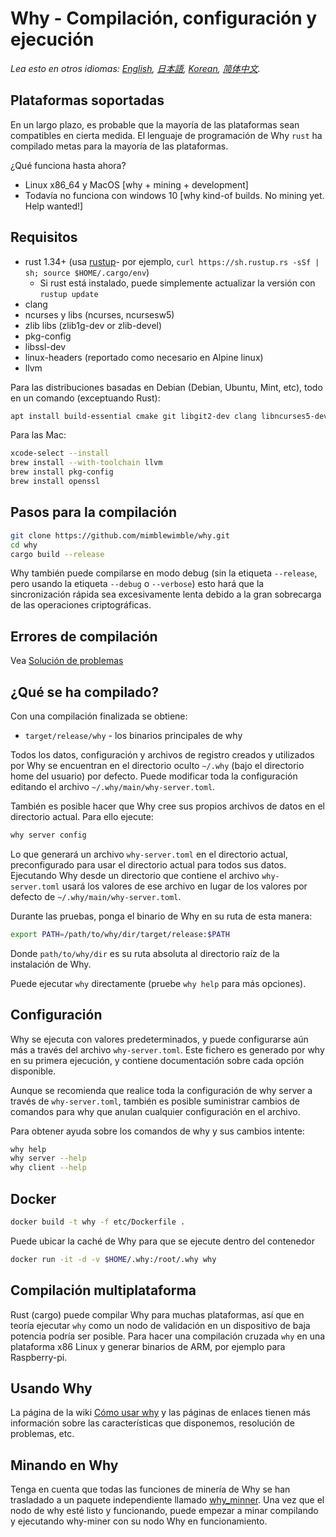 # Why - Compilación, configuración y ejecución

*Lea esto en otros idiomas: [English](../build.md), [日本語](build_JP.md), [Korean](build_KR.md), [简体中文](build_ZH-CN.md).*

## Plataformas soportadas

En un largo plazo, es probable que la mayoría de las plataformas sean compatibles en cierta medida.
El lenguaje de programación de Why `rust` ha compilado metas para la mayoría de las plataformas.

¿Qué funciona hasta ahora?

* Linux x86\_64 y MacOS [why + mining + development]
* Todavía no funciona con windows 10 [why kind-of builds. No mining yet. Help wanted!]

## Requisitos

* rust 1.34+ (usa [rustup]((https://www.rustup.rs/))- por ejemplo, `curl https://sh.rustup.rs -sSf | sh; source $HOME/.cargo/env`)
  * Si rust está instalado, puede simplemente actualizar la versión con  `rustup update`
* clang
* ncurses y libs (ncurses, ncursesw5)
* zlib libs (zlib1g-dev or zlib-devel)
* pkg-config
* libssl-dev
* linux-headers (reportado como necesario en Alpine linux)
* llvm

Para las distribuciones basadas en Debian (Debian, Ubuntu, Mint, etc), todo en un comando (exceptuando Rust):

```sh
apt install build-essential cmake git libgit2-dev clang libncurses5-dev libncursesw5-dev zlib1g-dev pkg-config libssl-dev llvm
```

Para las Mac:

```sh
xcode-select --install
brew install --with-toolchain llvm
brew install pkg-config
brew install openssl
```

## Pasos para la compilación

```sh
git clone https://github.com/mimblewimble/why.git
cd why
cargo build --release
```

Why también puede compilarse en modo debug (sin la etiqueta `--release`, pero usando la etiqueta `--debug` o `--verbose`) esto hará que la sincronización rápida sea excesivamente lenta debido a la gran sobrecarga de las operaciones criptográficas.

## Errores de compilación

Vea [Solución de problemas](https://github.com/mimblewimble/docs/wiki/Troubleshooting)

## ¿Qué se ha compilado?

Con una compilación finalizada se obtiene:

* `target/release/why` - los binarios principales de why

Todos los datos, configuración y archivos de registro creados y utilizados por Why se encuentran en el directorio oculto `~/.why` (bajo el directorio home del usuario) por defecto. Puede modificar toda la configuración editando el archivo `~/.why/main/why-server.toml`.

También es posible hacer que Why cree sus propios archivos de datos en el directorio actual. Para ello ejecute:

```sh
why server config
```

Lo que generará un archivo `why-server.toml` en el directorio actual, preconfigurado para usar el directorio actual para todos sus datos. Ejecutando Why desde un directorio que contiene el archivo `why-server.toml` usará los valores de ese archivo en lugar de los valores por defecto de `~/.why/main/why-server.toml`.

Durante las pruebas, ponga el binario de Why en su ruta de esta manera:

```sh
export PATH=/path/to/why/dir/target/release:$PATH
```

Donde `path/to/why/dir` es su ruta absoluta al directorio raíz de la instalación de Why.

Puede ejecutar `why` directamente (pruebe `why help` para más opciones).

## Configuración

Why se ejecuta con valores predeterminados, y puede configurarse aún más a través del archivo `why-server.toml`. Este fichero es generado por why en su primera ejecución, y contiene documentación sobre cada opción disponible.

Aunque se recomienda que realice toda la configuración de why server a través de `why-server.toml`, también es posible suministrar cambios de comandos para why que anulan cualquier configuración en el archivo.

Para obtener ayuda sobre los comandos de why y sus cambios intente:

```sh
why help
why server --help
why client --help
```

## Docker

```sh
docker build -t why -f etc/Dockerfile .
```

Puede ubicar la caché de Why para que se ejecute dentro del contenedor

```sh
docker run -it -d -v $HOME/.why:/root/.why why
```
## Compilación multiplataforma

Rust (cargo) puede compilar Why para muchas plataformas, así que en teoría ejecutar `why` como un nodo de validación en un dispositivo de baja potencia podría ser posible. Para hacer una compilación cruzada `why` en una plataforma x86 Linux y generar binarios de ARM, por ejemplo para Raspberry-pi.

## Usando Why

La página de la wiki [Cómo usar why](https://github.com/mimblewimble/docs/wiki/How-to-use-why) y las páginas de enlaces tienen más información sobre las características que disponemos, resolución de problemas, etc.

## Minando en Why

Tenga en cuenta que todas las funciones de minería de Why se han trasladado a un paquete independiente llamado [why_minner](https://github.com/mimblewimble/why-miner). Una vez que el nodo de why esté listo y funcionando, puede empezar a minar compilando y ejecutando why-miner con su nodo Why en funcionamiento.
